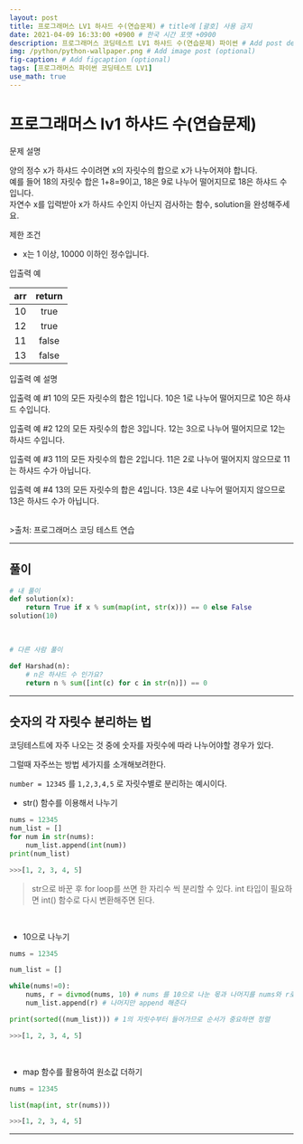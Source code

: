```yaml
---
layout: post
title: 프로그래머스 LV1 하샤드 수(연습문제) # title에 [괄호] 사용 금지
date: 2021-04-09 16:33:00 +0900 # 한국 시간 포맷 +0900
description: 프로그래머스 코딩테스트 LV1 하샤드 수(연습문제) 파이썬 # Add post description (optional)
img: /python/python-wallpaper.png # Add image post (optional)
fig-caption: # Add figcaption (optional)
tags: [프로그래머스 파이썬 코딩테스트 LV1]
use_math: true
---
```


# 프로그래머스 lv1 하샤드 수(연습문제)

문제 설명

양의 정수 x가 하샤드 수이려면 x의 자릿수의 합으로 x가 나누어져야 합니다. <br>
예를 들어 18의 자릿수 합은 1+8=9이고, 18은 9로 나누어 떨어지므로 18은 하샤드 수입니다. <br>
자연수 x를 입력받아 x가 하샤드 수인지 아닌지 검사하는 함수, solution을 완성해주세요.<br>

제한 조건

- x는 1 이상, 10000 이하인 정수입니다.

입출력 예

|arr|return|
|:---:|:---:|
|10|true|
|12|true|
|11|false|
|13|false|

입출력 예 설명

입출력 예 #1
10의 모든 자릿수의 합은 1입니다. 10은 1로 나누어 떨어지므로 10은 하샤드 수입니다.

입출력 예 #2
12의 모든 자릿수의 합은 3입니다. 12는 3으로 나누어 떨어지므로 12는 하샤드 수입니다.

입출력 예 #3
11의 모든 자릿수의 합은 2입니다. 11은 2로 나누어 떨어지지 않으므로 11는 하샤드 수가 아닙니다.

입출력 예 #4
13의 모든 자릿수의 합은 4입니다. 13은 4로 나누어 떨어지지 않으므로 13은 하샤드 수가 아닙니다.

<br>
>출처: 프로그래머스 코딩 테스트 연습 <https://programmers.co.kr/learn/challenges>

---

## 풀이

```python
# 내 풀이
def solution(x):
    return True if x % sum(map(int, str(x))) == 0 else False
solution(10)
```
> 

<br>

```python
# 다른 사람 풀이

def Harshad(n):
    # n은 하샤드 수 인가요?
    return n % sum([int(c) for c in str(n)]) == 0
```


---

## 숫자의 각 자릿수 분리하는 법

코딩테스트에 자주 나오는 것 중에 숫자를 자릿수에 따라 나누어야할 경우가 있다.<br>

그럴때 자주쓰는 방법 세가지를 소개해보려한다.<br>

`number = 12345` 를 `1,2,3,4,5` 로 자릿수별로 분리하는 예시이다.

* str() 함수를 이용해서 나누기

```python
nums = 12345
num_list = []
for num in str(nums):
    num_list.append(int(num))
print(num_list)

>>>[1, 2, 3, 4, 5]

```

>str으로 바꾼 후 for loop를 쓰면 한 자리수 씩 분리할 수 있다. int 타입이 필요하면 int() 함수로 다시 변환해주면 된다.

<br>

* 10으로 나누기

```python
nums = 12345

num_list = []

while(nums!=0):
    nums, r = divmod(nums, 10) # nums 를 10으로 나눈 몫과 나머지를 nums와 r로.
    num_list.append(r) # 나머지만 append 해준다

print(sorted((num_list))) # 1의 자릿수부터 들어가므로 순서가 중요하면 정렬

>>>[1, 2, 3, 4, 5]

```

<br>

* map 함수를 활용하여 원소값 더하기<br>

```python
nums = 12345

list(map(int, str(nums)))

>>>[1, 2, 3, 4, 5]

```

---